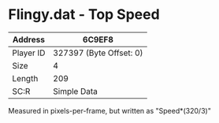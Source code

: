 
#  Flingy.dat - Top Speed
Address   | 6C9EF8
----------|-------------
Player ID | 327397 (Byte Offset: 0)
Size 	  | 4
Length 	  | 209
SC:R      | Simple Data

Measured in pixels-per-frame, but written as "Speed*(320/3)"
